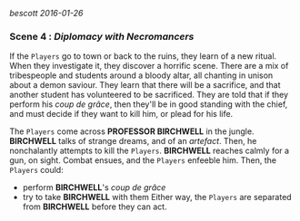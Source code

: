 
*bescott 2016-01-26*


### Scene 4 : *Diplomacy with Necromancers* ###

If the `Players` go to town or back to the ruins, they learn of a new ritual.
When they investigate it, they discover a horrific scene.
There are a mix of tribespeople and students around a bloody altar,
all chanting in unison about a demon saviour.
They learn that there will be a sacrifice,
and that another student has volunteered to be sacrificed.
They are told that if they perform his *coup de grâce*,
then they'll be in good standing with the chief,
and must decide if they want to kill him, or plead for his life.

The `Players` come across **PROFESSOR BIRCHWELL** in the jungle.
**BIRCHWELL** talks of strange dreams, and of an *artefact*.
Then, he nonchalantly attempts to kill the `Players`.
**BIRCHWELL** reaches calmly for a gun, on sight.
Combat ensues, and the `Players` enfeeble him.
Then, the `Players` could:
  * perform **BIRCHWELL**'s *coup de grâce*
  * try to take **BIRCHWELL** with them
Either way, the `Players` are separated from **BIRCHWELL** before they can act.







